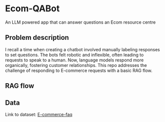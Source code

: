 # Ecom-QABot
An LLM powered app that can answer questions an Ecom resource centre

## Problem description

I recall a time when creating a chatbot involved manually labeling responses to set questions. The bots felt robotic and inflexible, often leading to requests to speak to a human. Now, language models respond more organically, fostering customer relationships. This repo addresses the challenge of responding to E-commerce requests with a basic RAG flow.

## RAG flow

## Data

Link to dataset: [E-commerce-faq](https://www.kaggle.com/datasets/saadmakhdoom/ecommerce-faq-chatbot-dataset)

